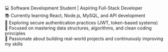 💻 Software Development Student | Aspiring Full-Stack Developer  
📚 Currently learning React, Node.js, MySQL, and API development  
🔐 Exploring secure authentication practices (JWT, token-based systems)  
🧠 Focused on mastering data structures, algorithms, and clean coding principles  
🚀 Passionate about building real-world projects and continuously improving my skills


